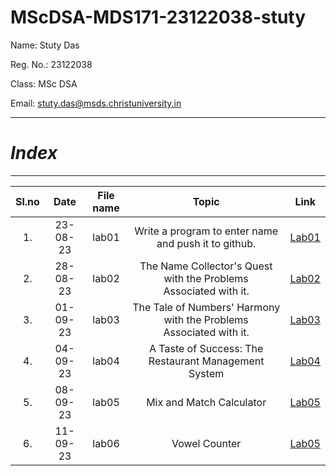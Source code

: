 # MScDSA-MDS171-23122038-stuty

Name: Stuty Das

Reg. No.: 23122038

Class: MSc DSA

Email: stuty.das@msds.christuniversity.in

***
# *Index*
***                             



|Sl.no|Date|File name|Topic|Link|
|:----:|:----:|:---:|:----:|:----:|
|1.|23-08-23|lab01|Write a program to enter name and push it to github.|[Lab01](https://github.com/Stuty23/MScDSA-MDS171-23122038-stuty/blob/4fa96b0d43606d40266913529f8ce0151b1320c0/Lab01.ipynb)|
|2.|28-08-23|lab02|The Name Collector's Quest with the Problems Associated with it.|[Lab02](https://github.com/Stuty23/MScDSA-MDS171-23122038-stuty/blob/4fa96b0d43606d40266913529f8ce0151b1320c0/Lab%2002.ipynb)|
|3.|01-09-23|lab03|The Tale of Numbers' Harmony with the Problems Associated with it.|[Lab03](https://github.com/Stuty23/MScDSA-MDS171-23122038-stuty/blob/4fa96b0d43606d40266913529f8ce0151b1320c0/lab_03.ipynb)|
|4.|04-09-23|lab04|A Taste of Success: The Restaurant Management System|[Lab04](https://github.com/Stuty23/MScDSA-MDS171-23122038-stuty/blob/4fa96b0d43606d40266913529f8ce0151b1320c0/Lab04.ipynb)|
|5.|08-09-23|lab05|Mix and Match Calculator|[Lab05](https://github.com/Stuty23/MScDSA-MDS171-23122038-stuty/tree/main/Lab%2005)|
|6.|11-09-23|lab06|Vowel Counter|[Lab05]()